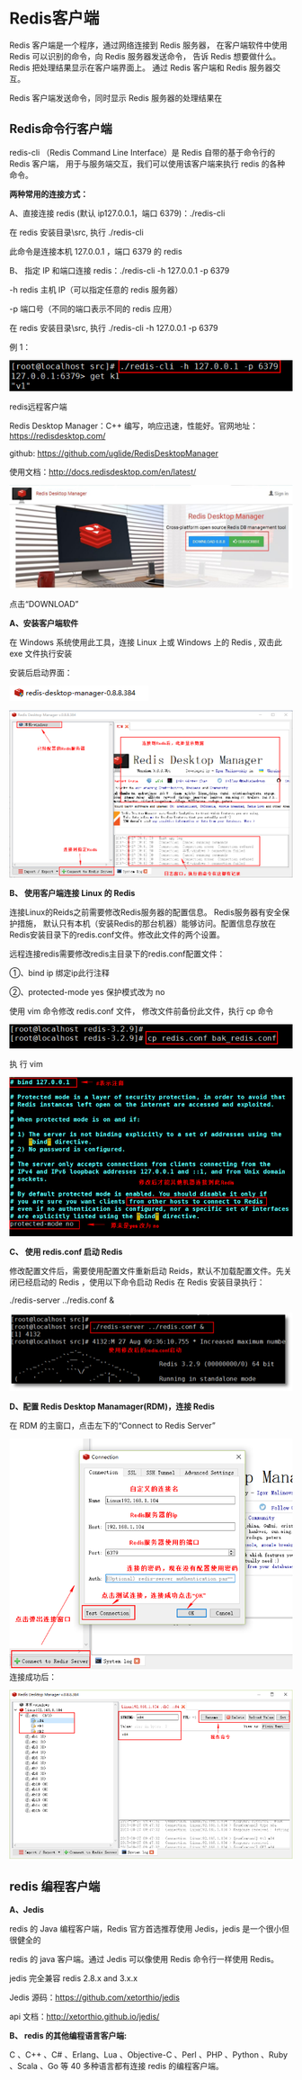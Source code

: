# Redis客户端

Redis 客户端是一个程序，通过网络连接到 Redis 服务器， 在客户端软件中使用 Redis 可以识别的命令，向 Redis 服务器发送命令， 告诉 Redis 想要做什么。Redis 把处理结果显示在客户端界面上。 通过 Redis 客户端和 Redis 服务器交互。

Redis 客户端发送命令，同时显示 Redis 服务器的处理结果在

## Redis命令行客户端

redis-cli （Redis Command Line Interface）是 Redis 自带的基于命令行的 Redis 客户端， 用于与服务端交互，我们可以使用该客户端来执行 redis 的各种命令。

**两种常用的连接方式：**

A、直接连接 redis (默认 ip127.0.0.1，端口 6379)：./redis-cli

在 redis 安装目录\src, 执行 ./redis-cli

此命令是连接本机 127.0.0.1 ，端口 6379 的 redis

B、 指定 IP 和端口连接 redis：./redis-cli -h 127.0.0.1 -p 6379

-h redis 主机 IP（可以指定任意的 redis 服务器）

-p 端口号（不同的端口表示不同的 redis 应用）

在 redis 安装目录\src, 执行 ./redis-cli -h 127.0.0.1 -p 6379

例 1：

![img](2.3redis客户端.assets/1560498236@3978cc304f312a059d5dc838d43ccb39.png)

redis远程客户端

Redis Desktop Manager：C++ 编写，响应迅速，性能好。官网地址： https://redisdesktop.com/

github: https://github.com/uglide/RedisDesktopManager

使用文档：http://docs.redisdesktop.com/en/latest/

![img](2.3redis客户端.assets/1560498296@9c7adfc25c4a54282dd9a9db6830a34b.png)

点击“DOWNLOAD”

**A、安装客户端软件**

在 Windows 系统使用此工具，连接 Linux 上或 Windows 上的 Redis , 双击此 exe 文件执行安装

安装后启动界面：

![img](2.3redis客户端.assets/1560498393@4d6d4a34dce39960a1d1306efdc9078d.png)

![img](2.3redis客户端.assets/1560498401@f87ebedbec234adfe1ccf75fea9c1fb1.png)

**B、 使用客户端连接 Linux 的 Redis**

连接Linux的Reids之前需要修改Redis服务器的配置信息。 Redis服务器有安全保护措施， 默认只有本机（安装Redis的那台机器）能够访问。配置信息存放在Redis安装目录下的redis.conf文件。修改此文件的两个设置。

远程连接redis需要修改redis主目录下的redis.conf配置文件：

①、bind ip 绑定ip此行注释

②、protected-mode yes 保护模式改为 no

使用 vim 命令修改 redis.conf 文件， 修改文件前备份此文件，执行 cp 命令

![img](2.3redis客户端.assets/1560498479@afccc7c30540b74e4d6b09361d0021c2.png)

执 行 vim

![img](2.3redis客户端.assets/1560498510@20fd17a125d34842e42bd8383c7ea7b3.png)

**C、 使用 redis.conf 启动 Redis**

修改配置文件后，需要使用配置文件重新启动 Reids，默认不加载配置文件。先关闭已经启动的 Redis ，使用以下命令启动 Redis 在 Redis 安装目录执行：

./redis-server ../redis.conf &

![img](2.3redis客户端.assets/1560498576@897fde720f59d07c8b14b44066e1b6e5.png)

**D、配置 Redis Desktop Manamager(RDM)，连接 Redis**

在 RDM 的主窗口，点击左下的“Connect to Redis Server”

![img](2.3redis客户端.assets/1560498625@ee178a10e95f50b12684c571e608f515.png)连接成功后：

![img](2.3redis客户端.assets/1560498652@6b0dc5ae660693fe7d9481f4a2897b60.png)

## redis 编程客户端

**A、Jedis**

redis 的 Java 编程客户端，Redis 官方首选推荐使用 Jedis，jedis 是一个很小但很健全的

redis 的 java 客户端。通过 Jedis 可以像使用 Redis 命令行一样使用 Redis。

jedis 完全兼容 redis 2.8.x and 3.x.x

Jedis 源码：https://github.com/xetorthio/jedis

api 文档：http://xetorthio.github.io/jedis/

**B、 redis 的其他编程语言客户端:**

C 、C++ 、C# 、Erlang、Lua 、Objective-C 、Perl 、PHP 、Python 、Ruby 、Scala 、Go 等 40 多种语言都有连接 redis 的编程客户端。